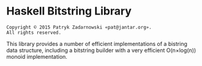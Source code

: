 Haskell Bitstring Library
=========================

    Copyright © 2015 Patryk Zadarnowski «pat@jantar.org».
    All rights reserved.

This library provides a number of efficient implementations
of a bistring data structure, including a bitstring builder
with a very efficient O(n×log(n)) monoid implementation.
